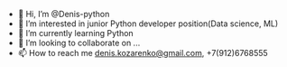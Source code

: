 - 👋 Hi, I’m @Denis-python
- 👀 I’m interested in junior Python developer position(Data science, ML)
- 🌱 I’m currently learning Python
- 💞️ I’m looking to collaborate on ...
- 📫 How to reach me denis.kozarenko@gmail.com, +7(912)6768555

<!---
Denis-python/Denis-python is a ✨ special ✨ repository because its `README.md` (this file) appears on your GitHub profile.
You can click the Preview link to take a look at your changes.
--->
